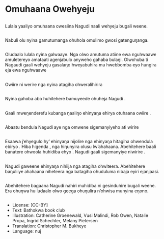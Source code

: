 # Omuhaana Owehyeju

##
Lulala yaaliyo omuhaana
owesiina Nagudi naali wehyeju
bugali weene.

##
Nabuli olu nyina gamutumanga
ohuhola omulimo gwosi
gatenguŋanga.

##
Oludaalo lulala nyina galwaaye.
Nga olwo amutuma atiine ewa
nguhwaawe amuletereyo
amataati agenjabulo anyweho
gahaba bulaŋi.
Olwohuba ti Nagaudi gaali
wehyeju gasalaŋo hweyabuhira
mu hwebbomba eyo hungira eja
ewa nguhwaawe

##
Owiire ni werire nga nyina atagiha ohweralihirira

##
Nyina gahoba abo huhitehere bamuyeede ohuheja Nagudi .

##
Gaali mweŋenderefu kubanga
ŋaaliŋo ehinyaŋa ehirya
otuhaana owiire .

##
Abaatu bendula Nagudi aye nga
omwene sigemanyiyeho ati
wirire

##
Esaawa j’ehyegulo hy’ ehinyaŋa
nijolire nga ehinyaŋa hitagiha
ohwendula ebiryo . Hiba
higenda , nga hiŋunyira olusu
lw’ahahaana. Abehitehere baali
banatere ohwoola huhidiba
ehyo . Nagudi gaali
sigemanyiye niwirire .

##
Nagudi gaweene ehinyaŋa
nihiija nga atagiha ohwiteera.
Abehitehere baŋuliiye
ahahaana niheteera nga
batagiha ohuduluma nibaja eyiri
ejanjaasi.

##
Abehitehere bagaana Nagudi
nahiri muhidiba ni gesinduhire
bugali weene. Era ohuŋwa hu
ludaalo olwo geega ohuŋulira
n’ohwisa munyina eŋono.

##
* License: [CC-BY]
* Text: Bathokwa book club
* Illustration: Catherine Groenewald, Vusi Malindi, Rob Owen, Natalie Propa, Ingrid Schechter, Melany Pietersen
* Translation: Christopher M. Bukheye
* Language: nuj
